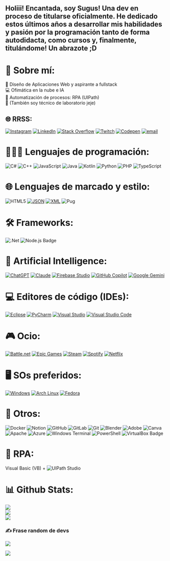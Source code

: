 ## Holiii! Encantada, soy Sugus! Una dev en proceso de titularse oficialmente. He dedicado estos últimos años a desarrollar mis habilidades y pasión por la programación tanto de forma autodidacta, como cursos y, finalmente, titulándome! Un abrazote ;D

# 💫 Sobre mí:
👾 Diseño de Aplicaciones Web y aspirante a fullstack<br>💻​ Ofimática en la nube e IA<br>🤖​ Automatización de procesos: RPA (UIPath)<br>🔬 (También soy técnico de laboratorio jeje)


## 🌐 RRSS:
[![Instagram](https://img.shields.io/badge/Instagram-%23E4405F.svg?logo=Instagram&logoColor=white)](https://instagram.com/sugusgamberra) [![LinkedIn](https://img.shields.io/badge/LinkedIn-%230077B5.svg?logo=linkedin&logoColor=white)](https://www.linkedin.com/in/patriciagarcíalópez) [![Stack Overflow](https://img.shields.io/badge/-Stackoverflow-FE7A16?logo=stack-overflow&logoColor=white)](https://stackoverflow.com/users/sugusgamberra) [![Twitch](https://img.shields.io/badge/Twitch-%239146FF.svg?logo=Twitch&logoColor=white)](https://twitch.tv/sugusgamberra) [![Codepen](https://img.shields.io/badge/Codepen-000000?logo=codepen&logoColor=white)](https://codepen.io/SugusGamberra) [![email](https://img.shields.io/badge/Email-D14836?logo=gmail&logoColor=white)](mailto:patriciagarcialopez858@gmail.com) 

# 👩🏻‍💻​ Lenguajes de programación:
![C#](https://img.shields.io/badge/c%23-%23239120.svg?style=for-the-badge&logo=csharp&logoColor=white) ![C++](https://img.shields.io/badge/c++-%2300599C.svg?style=for-the-badge&logo=c%2B%2B&logoColor=white) ![JavaScript](https://img.shields.io/badge/javascript-%23323330.svg?style=for-the-badge&logo=javascript&logoColor=%23F7DF1E) ![Java](https://img.shields.io/badge/java-%23ED8B00.svg?style=for-the-badge&logo=openjdk&logoColor=white) ![Kotlin](https://img.shields.io/badge/kotlin-%237F52FF.svg?style=for-the-badge&logo=kotlin&logoColor=white) ![Python](https://img.shields.io/badge/python-3670A0?style=for-the-badge&logo=python&logoColor=ffdd54) ![PHP](https://img.shields.io/badge/php-%23777BB4.svg?style=for-the-badge&logo=php&logoColor=white) ![TypeScript](https://img.shields.io/badge/typescript-%23007ACC.svg?style=for-the-badge&logo=typescript&logoColor=white) 

# 🌐​ Lenguajes de marcado y estilo:
![HTML5](https://img.shields.io/badge/html5-%23E34F26.svg?style=for-the-badge&logo=html5&logoColor=white) [![JSON](https://img.shields.io/badge/JSON-000?logo=json&logoColor=fff)](#) [![XML](https://img.shields.io/badge/XML-767C52?logo=xml&logoColor=fff)](#) ![Pug](https://img.shields.io/badge/Pug-FFF?style=for-the-badge&logo=pug&logoColor=A86454) 

# 🛠️​ Frameworks:
![.Net](https://img.shields.io/badge/.NET-5C2D91?style=for-the-badge&logo=.net&logoColor=white) ![Node.js Badge](https://img.shields.io/badge/Node.js-5FA04E?logo=nodedotjs&logoColor=fff&style=plastic) 

# 🤖 Artificial Intelligence:

[![ChatGPT](https://img.shields.io/badge/ChatGPT-74aa9c?logo=openai&logoColor=white)](#) [![Claude](https://img.shields.io/badge/Claude-D97757?logo=claude&logoColor=fff)](#) [![Firebase Studio](https://custom-icon-badges.demolab.com/badge/Firebase%20Studio-F66C21?logo=firebase-studio&logoColor=fff)](#) [![GitHub Copilot](https://img.shields.io/badge/GitHub%20Copilot-000?logo=githubcopilot&logoColor=fff)](#) [![Google Gemini](https://img.shields.io/badge/Google%20Gemini-886FBF?logo=googlegemini&logoColor=fff)](#)

# 💻 Editores de código (IDEs):

[![Eclipse](https://img.shields.io/badge/Eclipse-FE7A16.svg?logo=Eclipse&logoColor=white)](#) [![PyCharm](https://img.shields.io/badge/PyCharm-000?logo=pycharm&logoColor=fff)](#) [![Visual Studio](https://custom-icon-badges.demolab.com/badge/Visual%20Studio-5C2D91.svg?&logo=visualstudio&logoColor=white)](#) [![Visual Studio Code](https://custom-icon-badges.demolab.com/badge/Visual%20Studio%20Code-0078d7.svg?logo=vsc&logoColor=white)](#)


# 🎮 Ocio:

[![Battle.net](https://img.shields.io/badge/Battle.net-%2300AEFF.svg?logo=battle.net&logoColor=white)](#) [![Epic Games](https://img.shields.io/badge/Epic%20Games-%23313131.svg?logo=epicgames&logoColor=white)](#) [![Steam](https://img.shields.io/badge/Steam-%23000000.svg?logo=steam&logoColor=white)](#) [![Spotify](https://img.shields.io/badge/Spotify-1ED760?logo=spotify&logoColor=white)](#) [![Netflix](https://img.shields.io/badge/Netflix-E50914?logo=netflix&logoColor=white)](#)

# 🖥️ SOs preferidos:

[![Windows](https://custom-icon-badges.demolab.com/badge/Windows-0078D6?logo=windows11&logoColor=white)](#) [![Arch Linux](https://img.shields.io/badge/Arch%20Linux-1793D1?logo=arch-linux&logoColor=fff)](#) [![Fedora](https://img.shields.io/badge/Fedora-51A2DA?logo=fedora&logoColor=fff)](#)

# 🩵​ Otros:

![Docker](https://img.shields.io/badge/docker-%230db7ed.svg?style=for-the-badge&logo=docker&logoColor=white) ![Notion](https://img.shields.io/badge/Notion-%23000000.svg?style=for-the-badge&logo=notion&logoColor=white) ![GitHub](https://img.shields.io/badge/github-%23121011.svg?style=for-the-badge&logo=github&logoColor=white) ![GitLab](https://img.shields.io/badge/gitlab-%23181717.svg?style=for-the-badge&logo=gitlab&logoColor=white) ![Git](https://img.shields.io/badge/git-%23F05033.svg?style=for-the-badge&logo=git&logoColor=white) ![Blender](https://img.shields.io/badge/blender-%23F5792A.svg?style=for-the-badge&logo=blender&logoColor=white) ![Adobe](https://img.shields.io/badge/adobe-%23FF0000.svg?style=for-the-badge&logo=adobe&logoColor=white) ![Canva](https://img.shields.io/badge/Canva-%2300C4CC.svg?style=for-the-badge&logo=Canva&logoColor=white) ![Apache](https://img.shields.io/badge/apache-%23D42029.svg?style=for-the-badge&logo=apache&logoColor=white) ![Azure](https://img.shields.io/badge/azure-%230072C6.svg?style=for-the-badge&logo=microsoftazure&logoColor=white) ![Windows Terminal](https://img.shields.io/badge/Windows%20Terminal-%234D4D4D.svg?style=for-the-badge&logo=windows-terminal&logoColor=white) ![PowerShell](https://img.shields.io/badge/PowerShell-%235391FE.svg?style=for-the-badge&logo=powershell&logoColor=white) ![VirtualBox Badge](https://img.shields.io/badge/VirtualBox-2F61B4?logo=virtualbox&logoColor=fff&style=for-the-badge)

# 💜​ RPA:

Visual Basic (VB) + ![UIPath Studio](https://img.shields.io/badge/UiPath-FA4616.svg?style=for-the-badge&logo=UiPath&logoColor=white)

# 📊 Github Stats:
![](https://github-readme-stats.vercel.app/api?username=sugusgamberra&theme=transparent&hide_border=true&include_all_commits=true&count_private=false)<br/>
![](https://nirzak-streak-stats.vercel.app/?user=sugusgamberra&theme=transparent&hide_border=true)<br/>
![](https://github-readme-stats.vercel.app/api/top-langs/?username=sugusgamberra&theme=transparent&hide_border=true&include_all_commits=true&count_private=false&layout=compact)

### ✍️ Frase random de devs
![](https://quotes-github-readme.vercel.app/api?type=vetical&theme=tokyonight)


<!-- Proudly created with GPRM ( https://gprm.itsvg.in ) -->
[![](https://visitcount.itsvg.in/api?id=sugusgamberra&icon=4&color=0)](https://visitcount.itsvg.in)

<!-- Proudly created with GPRM ( https://gprm.itsvg.in ) -->
